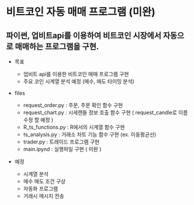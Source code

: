 # 비트코인 자동 매매 프로그램 (미완)
## 파이썬, 업비트api를 이용하여 비트코인 시장에서 자동으로 매매하는 프로그램을 구현.
- 목표
  - 업비트 api를 이용한 비트코인 매매 프로그램 구현
  - 주요 코인 시계열 분석 예정 (매수, 매도 타이밍 분석)

- files
  - request_order.py : 주문, 주문 확인 함수 구현
  - request_chart.py : 시세캔들 정보 호출 함수 구현 ( request_candle로 이름 수정 할 예정 )
  - R_ts_functions.py : R에서의 시계열 함수 구현
  - ts_analysis.py : 거래소 차트 기능 함수 구현 (ex. 이동평균선)
  - trader.py : 트레이드 프로그램 구현
  - main.ipynd : 실행파일 구현 ( 미완 )

- 예정
  - 시계열 분석
  - 매수 매도 조건 구상
  - 자동화 프로그램
  - 거래시 메시지 전송
 
